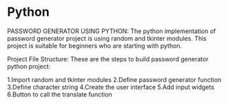 # Python
PASSWORD GENERATOR USING PYTHON:
The python implementation of password generator project is using random and tkinter modules. This project is suitable for beginners who are starting with python.

Project File Structure:
These are the steps to build password generator python project:

1.Import random and tkinter modules
2.Define password generator function
3.Define character string
4.Create the user interface
5.Add input widgets
6.Button to call the translate function
